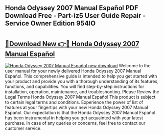 ## Honda Odyssey 2007 Manual Español PDF Download Free - Part-iz5 User Guide Repair - Service Owner Edition 954IO

# <h2><a href="http://bc36356.oget.top/?id=Honda+Odyssey+2007+Manual+Espa%c3%b1ol">🔗Download New 👉🔴 Honda Odyssey 2007 Manual Español</a></h2>

[![Honda Odyssey 2007 Manual Español new download](https://i.imgur.com/5g1atiW.png)](http://bc36356.oget.top/?id=Honda+Odyssey+2007+Manual+Espa%c3%b1ol)
Welcome to the user manual for your newly delivered Honda Odyssey 2007 Manual Español. This comprehensive guide is intended to help you get started with your product and provide you with a thorough understanding of its features, functions, and capabilities. You will find step-by-step instructions for installation, operation, maintenance, and troubleshooting. Please Review the Legal Terms Honda Odyssey 2007 Manual Español This product is subject to certain legal terms and conditions. Experience the power of list of features at your fingertips with your new Honda Odyssey 2007 Manual Español. Our expectation is that the Honda Odyssey 2007 Manual Español has been instrumental in helping you get acquainted with your latest purchase. In case of any queries or concerns, feel free to contact our customer service.
